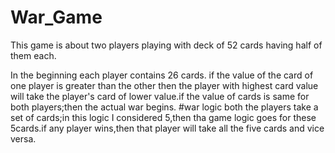 # War_Game
This game is about two players playing with deck of 52 cards having half of them each.

In the beginning each player contains 26 cards. if the value of the card of one player is greater than the other then the player with highest card value will take the player's card of lower value.if the value of cards is same for both players;then the actual war begins. #war logic both the players take a set of cards;in this logic I considered 5,then tha game logic goes for these 5cards.if any player wins,then that player will take all the five cards and vice versa.
